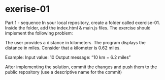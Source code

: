 # exerise-01 

Part 1 - sequence 
In your local repository, create a folder called exercise-01. Inside the folder, add the index.html & main.js files. The exercise should implement the following problem:

The user provides a distance in kilometers. The program displays the distance in miles. Consider that a kilometer is 0.62 miles. 

Example: 
Input value: 10
Output message: “10 km = 6.2 miles”

After implementing the solution, commit the changes and push them to the public repository (use a descriptive name for the commit)

